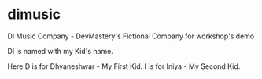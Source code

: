 # dimusic
DI Music Company - DevMastery's Fictional Company for workshop's demo

DI is named with my Kid's name.

Here D is for Dhyaneshwar - My First Kid.
     I is for Iniya       - My Second Kid.
